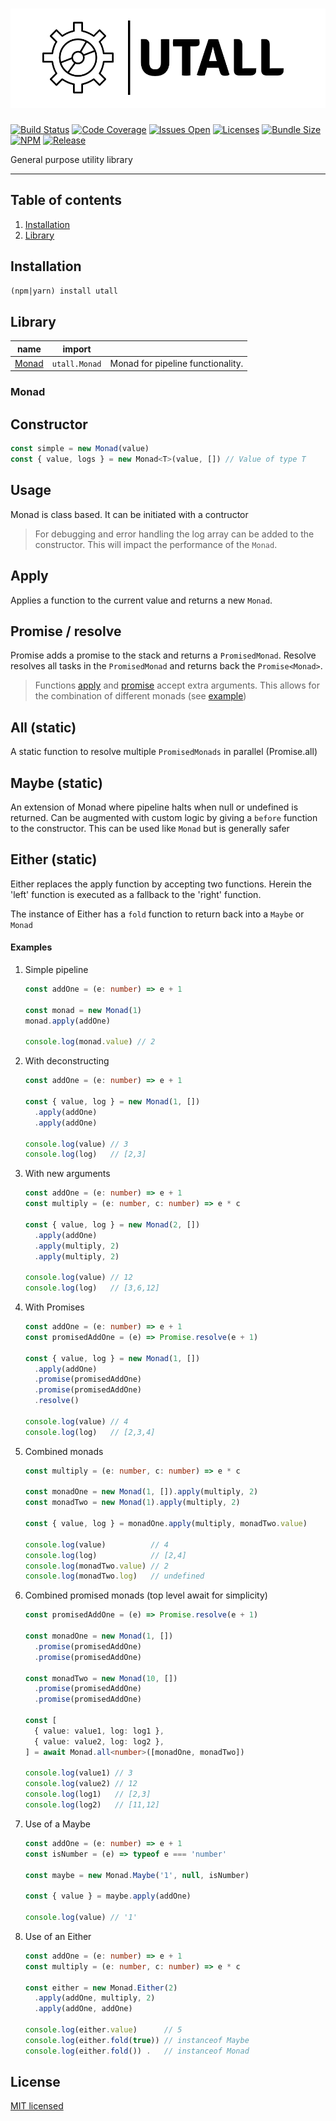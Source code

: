 # ![Utall](logo.png)

[![Build Status][]](https://github.com/Blissful89/utall/actions/workflows/test.workflow.yml)
[![Code Coverage][]](https://codecov.io/gh/Blissful89/utall/branch/master)
[![Issues Open][]](https://github.com/Blissful89/utall/issues)
[![Licenses][]](./LICENSE)
[![Bundle Size][]](https://bundlephobia.com/package/utall)
[![NPM][]](https://www.npmjs.com/package/utall)
[![Release][]](https://github.com/Blissful89/utall/releases)

[Build Status]: https://github.com/blissful89/utall/actions/workflows/test.workflow.yml/badge.svg
[Code Coverage]: https://img.shields.io/codecov/c/github/Blissful89/utall
[Issues Open]: https://img.shields.io/github/issues/Blissful89/utall
[Licenses]: https://img.shields.io/github/license/Blissful89/utall
[Bundle Size]: https://img.shields.io/bundlephobia/min/utall
[NPM]: https://img.shields.io/npm/v/utall
[Release]: https://img.shields.io/github/release-date/Blissful89/utall

General purpose utility library

---

## Table of contents

1. [Installation](#installation)
1. [Library](#library)

## Installation
`(npm|yarn) install utall`

## Library

| name | import ||
|-|-|-
|[Monad](#monad)| `utall.Monad` |Monad for pipeline functionality.

### Monad

Constructor
--- 
```javascript
const simple = new Monad(value)
const { value, logs } = new Monad<T>(value, []) // Value of type T
```

Usage
---
Monad is class based. It can be initiated with a contructor
> For debugging and error handling the log array can be added to the constructor. 
> This will impact the performance of the `Monad`.

Apply
---
Applies a function to the current value and returns a new `Monad`.

Promise / resolve
---
Promise adds a promise to the stack and returns a `PromisedMonad`.
Resolve resolves all tasks in the `PromisedMonad` and returns back the `Promise<Monad>`.


>Functions [apply](#apply) and [promise](#promise--resolve) accept extra arguments. This allows for the combination of different monads (see [example](#examples))

All (static)
---
A static function to resolve multiple `PromisedMonads` in parallel (Promise.all)

Maybe (static)
---
An extension of Monad where pipeline halts when null or undefined is returned. Can be augmented with custom logic by giving a `before` function to the constructor. This can be used like `Monad` but is generally safer

Either (static)
---
Either replaces the apply function by accepting two functions. Herein the 'left' function is executed as a fallback to the 'right' function.

The instance of Either has a `fold` function to return back into a `Maybe` or `Monad`

#### Examples

1. Simple pipeline
    ```typescript
    const addOne = (e: number) => e + 1

    const monad = new Monad(1)
    monad.apply(addOne)

    console.log(monad.value) // 2
    ```

1. With deconstructing
    ```typescript
    const addOne = (e: number) => e + 1

    const { value, log } = new Monad(1, [])
      .apply(addOne)
      .apply(addOne)

    console.log(value) // 3
    console.log(log)   // [2,3]
    ```

1. With new arguments
    ```typescript
    const addOne = (e: number) => e + 1
    const multiply = (e: number, c: number) => e * c

    const { value, log } = new Monad(2, [])
      .apply(addOne)
      .apply(multiply, 2)
      .apply(multiply, 2)

    console.log(value) // 12
    console.log(log)   // [3,6,12]
    ```

1. With Promises
    ```typescript
    const addOne = (e: number) => e + 1
    const promisedAddOne = (e) => Promise.resolve(e + 1)

    const { value, log } = new Monad(1, [])
      .apply(addOne)
      .promise(promisedAddOne)
      .promise(promisedAddOne)
      .resolve()

    console.log(value) // 4
    console.log(log)   // [2,3,4]
    ```

1. Combined monads
    ```typescript
    const multiply = (e: number, c: number) => e * c

    const monadOne = new Monad(1, []).apply(multiply, 2)
    const monadTwo = new Monad(1).apply(multiply, 2)

    const { value, log } = monadOne.apply(multiply, monadTwo.value)

    console.log(value)          // 4
    console.log(log)            // [2,4]
    console.log(monadTwo.value) // 2
    console.log(monadTwo.log)   // undefined
    ```

1. Combined promised monads (top level await for simplicity)
    ```typescript
    const promisedAddOne = (e) => Promise.resolve(e + 1)

    const monadOne = new Monad(1, [])
      .promise(promisedAddOne)
      .promise(promisedAddOne)

    const monadTwo = new Monad(10, [])
      .promise(promisedAddOne)
      .promise(promisedAddOne)

    const [
      { value: value1, log: log1 },
      { value: value2, log: log2 },
    ] = await Monad.all<number>([monadOne, monadTwo])

    console.log(value1) // 3
    console.log(value2) // 12
    console.log(log1)   // [2,3]
    console.log(log2)   // [11,12]
    ```
  1. Use of a Maybe
      ```typescript
      const addOne = (e: number) => e + 1
      const isNumber = (e) => typeof e === 'number'

      const maybe = new Monad.Maybe('1', null, isNumber)

      const { value } = maybe.apply(addOne)

      console.log(value) // '1'
      ```
  1. Use of an Either
      ```typescript
      const addOne = (e: number) => e + 1
      const multiply = (e: number, c: number) => e * c

      const either = new Monad.Either(2)
        .apply(addOne, multiply, 2)
        .apply(addOne, addOne)

      console.log(either.value)      // 5
      console.log(either.fold(true)) // instanceof Maybe
      console.log(either.fold()) .   // instanceof Monad
      ```

## License

[MIT licensed](LICENSE)

